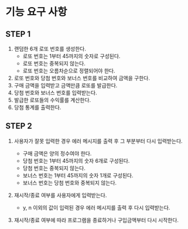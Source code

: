 # 기능 요구 사항

## STEP 1

1. 랜덤한 6개 로또 번호를 생성한다.
    - 로또 번호는 1부터 45까지의 숫자로 구성된다.
    - 로또 번호는 중복되지 않는다.
    - 로또 번호는 오름차순으로 정렬되어야 한다.
2. 로또 번호와 당첨 번호와 보너스 번호를 비교하여 금액을 구한다.
3. 구매 금액을 입력받고 금액만큼 로또를 발급한다.
4. 당첨 번호와 보너스 번호를 입력받는다.
5. 발급한 로또들의 수익률를 계산한다.
6. 당첨 통계를 출력한다.

## STEP 2

1. 사용자가 잘못 입력한 경우 에러 메시지를 출력 후 그 부분부터 다시 입력받는다.
    - 구매 금액은 양의 정수여야 한다.
    - 당첨 번호는 1부터 45까지의 숫자 6개로 구성된다.
    - 당첨 번호는 중복되지 않는다.
    - 보너스 번호는 1부터 45까지의 숫자 1개로 구성된다.
    - 보너스 번호는 당첨 번호와 중복되지 않는다.

2. 재시작/종료 여부를 사용자에게 입력받는다.
    - y, n 이외의 값이 입력된 경우 에러 메시지를 출력 후 다시 입력받는다.

3. 재시작/종료 여부에 따라 프로그램을 종료하거나 구입금액부터 다시 시작한다.
